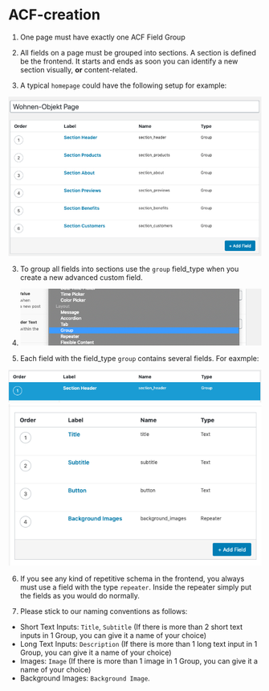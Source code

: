 # ACF-creation

1. One page must have exactly one ACF Field Group

2. All fields on a page must be grouped into sections. A section is defined be the frontend. It starts and ends as soon you can identify a new section visually, **or** content-related.

5. A typical `homepage` could have the following setup for example:

![Section Groups](https://github.com/Webhikers-Interntal-Docs/ACF-creation/blob/main/section-groups-en.png)

3. To group all fields into sections use the `group` field_type when you create a new advanced custom field.
4. ![Field Type Group](https://github.com/Webhikers-Interntal-Docs/ACF-creation/blob/main/field-type-group.png)


5. Each field with the field_type `group` contains several fields. For eaxmple:

![Section Header Label](https://github.com/Webhikers-Interntal-Docs/ACF-creation/blob/main/section-header-label.png)
![Section Header Fields](https://github.com/Webhikers-Interntal-Docs/ACF-creation/blob/main/section-header-fields.png)


6. If you see any kind of repetitive schema in the frontend, you always must use a field with the type `repeater`. Inside the repeater simply put the fields as you would do normally.

7. Please stick to our naming conventions as follows:

- Short Text Inputs: `Title`, `Subtitle` (If there is more than 2 short text inputs in 1 Group, you can give it a name of your choice)
- Long Text Inputs: `Description` (If there is more than 1 long text input in 1 Group, you can give it a name of your choice)
- Images: `Image` (If there is more than 1 image in 1 Group, you can give it a name of your choice)
- Background Images: `Background Image`.

